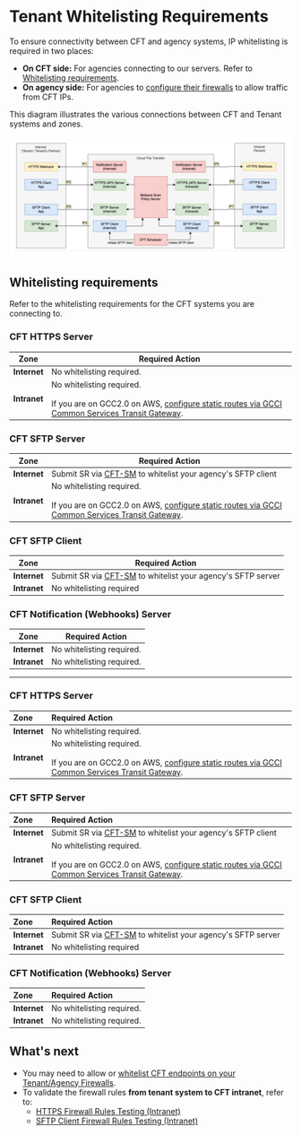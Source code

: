 # Tenant Whitelisting Requirements

To ensure connectivity between CFT and agency systems, IP whitelisting is required in two places:
- **On CFT side:** For agencies connecting to our servers. Refer to [Whitelisting requirements](#whitelisting-requirements).
- **On agency side:** For agencies to [configure their firewalls](/firewall-clearance.md) to allow traffic from CFT IPs. 

This diagram illustrates the various connections between CFT and Tenant systems and zones.

![firewall-clearances](assets/firewall-clearances.png)

<!-- 
<details><summary><b>View a complete reference list of CFT IPs</b></summary>

Note: This IP list corresponds to the diagram shown above.

|  | Internet | Intranet |
|-------------|----------|-----------|
| **Webhook/CFT<br>Notification Server** | **Internet - IP1:**<br>18.143.30.35:443 | **Intranet - IP5:**<br>10.211.0.128/28:443<br>10.211.0.144/28:443<br>10.211.0.160/28:443<br>10.211.0.176/28:443 |
| **CFT HTTPS<br>API Server** | **Internet - IP2:**<br>13.215.24.12:443<br>13.251.95.103:443<br>54.179.172.253:443 | **Intranet - IP6:**<br>10.211.0.128/28:443<br>10.211.0.144/28:443 |
| **CFT SFTP Server** | **Internet - IP3:**<br>*SSH Only:*<br>18.143.254.126:22<br>54.255.69.2:22<br>13.214.73.225:22<br><br>*SSH + Password:*<br>13.228.88.235:22<br>18.142.149.152:22<br>52.221.109.108:22 | **Intranet -  IP7:**<br>10.211.0.128/26:22 |
| **CFT SFTP Client** | **Internet - IP4:**<br>54.255.110.113:22 | **Intranet - IP8:**<br>10.211.0.128/28:22<br>10.211.0.144/28:22<br>10.211.0.160/28:22<br>10.211.0.176/28:22 |

</details>

-->

## Whitelisting requirements

Refer to the whitelisting requirements for the CFT systems you are  connecting to.

### CFT HTTPS Server
| Zone | Required Action |
|------|----------------|
| **Internet** | No whitelisting required.  |
| **Intranet** | No whitelisting required.<br><br>If you are on GCC2.0 on AWS,  [configure static routes via GCCI Common Services Transit Gateway](/tgw/configure-routes.md).|

### CFT SFTP Server

| Zone | Required Action |
|------|----------------|
| **Internet** | Submit SR via [CFT-SM](https://go.gov.sg/cft-sm) to whitelist your agency's SFTP client |
| **Intranet** | No whitelisting required.<br><br>If you are on GCC2.0 on AWS,  [configure static routes via GCCI Common Services Transit Gateway](/tgw/configure-routes.md). |

### CFT SFTP Client

| Zone | Required Action |
|------|----------------|
| **Internet** | Submit SR via [CFT-SM](https://go.gov.sg/cft-sm) to whitelist your agency's SFTP server |
| **Intranet** | No whitelisting required |

### CFT Notification (Webhooks) Server

| Zone | Required Action |
|------|----------------|
| **Internet** | No whitelisting required. |
| **Intranet** | No whitelisting required. |

---

### CFT HTTPS Server
<div style="text-align: left">

| Zone | Required Action |
|------|----------------|
| **Internet** | No whitelisting required.  |
| **Intranet** | No whitelisting required.<br><br>If you are on GCC2.0 on AWS,  [configure static routes via GCCI Common Services Transit Gateway](/tgw/configure-routes.md).|

</div>

### CFT SFTP Server
<div style="text-align: left">

| Zone | Required Action |
|------|----------------|
| **Internet** | Submit SR via [CFT-SM](https://go.gov.sg/cft-sm) to whitelist your agency's SFTP client |
| **Intranet** | No whitelisting required.<br><br>If you are on GCC2.0 on AWS,  [configure static routes via GCCI Common Services Transit Gateway](/tgw/configure-routes.md). |

</div>

### CFT SFTP Client
<div style="text-align: left">

| Zone | Required Action |
|------|----------------|
| **Internet** | Submit SR via [CFT-SM](https://go.gov.sg/cft-sm) to whitelist your agency's SFTP server |
| **Intranet** | No whitelisting required |

</div>

### CFT Notification (Webhooks) Server
<div style="text-align: left">

| Zone | Required Action |
|------|----------------|
| **Internet** | No whitelisting required. |
| **Intranet** | No whitelisting required. |

</div>


## What's next

- You may need to allow or [whitelist CFT endpoints on your Tenant/Agency Firewalls](https://docs.developer.tech.gov.sg/docs/cft-additional-docs/firewall-clearance ).
- To validate the firewall rules **from tenant system to CFT intranet**, refer to:
    - [HTTPS Firewall Rules Testing (Intranet)](https://docs.developer.tech.gov.sg/docs/cft-additional-docs/https-firewall)
    - [SFTP Client Firewall Rules Testing (Intranet)](https://docs.developer.tech.gov.sg/docs/cft-additional-docs/sftp-firewall)








<!-- Back up 29 May 2025 


# Tenant Whitelisting Requirements

To ensure connectivity between CFT and agency systems, IP whitelisting is required in two places:
- **On CFT side:** CFT maintains an IP allowlist for agencies connecting to our SFTP services
- **On agency side:** Agencies need to configure their firewalls to allow traffic from CFT IPs. Refer to [Firewall clearance](/firewall-clearance.md).

Note: Most whitelisting requirements have been removed except for SFTP connections, which still require whitelisting on the CFT side.
<br>

Depending on your system and zone, perform the whitelisting steps required.

- [CFT HTTPS Server Whitelisting](#cft-https-server-whitelisting)
- [CFT SFTP Server Whitelisting](#cft-sftp-server-whitelisting)
- [CFT SFTP Client Whitelisting](#cft-sftp-client-whitelisting)
- [CFT Notification (Webhooks) Server Whitelisting](#cft-notification-webhooks-server-whitelisting)

## CFT HTTPS Server Whitelisting

| CFT Zone | Tenant Action |
|---|---|
| **Internet** | None. <br><br>CFT APIs are public and accessible within Singapore for all public IPs.
| **Intranet** | None. <br><br> If you are on GCC2.0 on AWS, follow the steps for [Configuring static routes for routing via GCCI Common Services Transit Gateway to CFT](/tgw/configure-routes.md). |


## CFT SFTP Server Whitelisting

| CFT Zone | Tenant Action |
|---|---|
| **Internet** | Raise an SR via [CFT-SM](https://go.gov.sg/cft-sm) to whitelist **your Tenant SFTP Client** on CFT.
| **Intranet** | None. <br><br> If you are on GCC2.0 on AWS, follow the steps for [Configuring static routes for routing via GCCI Common Services Transit Gateway to CFT](/tgw/configure-routes.md) |

## CFT SFTP Client Whitelisting

| CFT Zone | Tenant Action |
|---|---|
| **Internet** | Raise an SR via [CFT-SM](https://go.gov.sg/cft-sm) to whitelist **your Tenant SFTP Server** on CFT.
| **Intranet** | None.

## CFT Notification (Webhooks) Server Whitelisting

| CFT Zone | Tenant Action |
|---|---|
| **Internet** | None. Whitelisting is not required.
| **Intranet** | None.

## What's next

- To validate the firewall rules **from tenant system to CFT intranet**, refer to:
    - [HTTPS Firewall Rules Testing (Intranet)](https://docs.developer.tech.gov.sg/docs/cft-additional-docs/https-firewall)
    - [SFTP Client Firewall Rules Testing (Intranet)](https://docs.developer.tech.gov.sg/docs/cft-additional-docs/sftp-firewall)

- You may need to allow or [whitelist CFT endpoints on your Tenant/Agency Firewalls](https://docs.developer.tech.gov.sg/docs/cft-additional-docs/firewall-clearance ).


This diagram illustrates CFT Firewall configuration, depicting the various connections between CFT and Tenant systems and zones.

![firewall-clearances](assets/firewall-clearances.png)

<details><summary><b>View a complete reference list of CFT IPs</b></summary>

Note: This IP list corresponds to the diagram shown above.

|  | Internet | Intranet |
|-------------|----------|-----------|
| **Webhook/CFT<br>Notification Server** | **Internet - IP1:**<br>18.143.30.35:443 | **Intranet - IP5:**<br>10.211.0.128/28:443<br>10.211.0.144/28:443<br>10.211.0.160/28:443<br>10.211.0.176/28:443 |
| **CFT HTTPS<br>API Server** | **Internet - IP2:**<br>13.215.24.12:443<br>13.251.95.103:443<br>54.179.172.253:443 | **Intranet - IP6:**<br>10.211.0.128/28:443<br>10.211.0.144/28:443 |
| **CFT SFTP Server** | **Internet - IP3:**<br>*SSH Only:*<br>18.143.254.126:22<br>54.255.69.2:22<br>13.214.73.225:22<br><br>*SSH + Password:*<br>13.228.88.235:22<br>18.142.149.152:22<br>52.221.109.108:22 | **Intranet -  IP7:**<br>10.211.0.128/26:22 |
| **CFT SFTP Client** | **Internet - IP4:**<br>54.255.110.113:22 | **Intranet - IP8:**<br>10.211.0.128/28:22<br>10.211.0.144/28:22<br>10.211.0.160/28:22<br>10.211.0.176/28:22 |

</details>



-->


<!-- Back up 12 July 2024 : remove CLZ FW clearance

Thiru: Got the confirmation (from Sathiya - GCC team) that CLZ FW clearance  is not required anymore for GEN (GDC/GPC) to GCC2.0 or vice-versa traffic (Agency need to clear their FW if there any) , this is effective from 28th june.

## CFT HTTPS Server Whitelisting

| CFT Zone | Tenant Action |
|---|---|
| **Internet** | None. Whitelisting is not required because CFT APIs are public and accessible within Singapore for all public IPs.
| **Intranet** | If you are accessing from GPC, GDC, Agency DC (GEN network) please raise a CLZ Firewall Whitelisting request to GOVTECH AFM SR Admin in [ITSM Portal](https://gccprod.sharepoint.com/sites/GOVTECH-intranet/it/SitePages/AFM_Forms.aspx) (access using GSIB). <br><br>&nbsp;- Go to <b>Network</b> section > <b>GCC Access</b> table<br>&nbsp;- In the entry for <b>MBC server networks to GCC</b>, download the <b>Firewall rules for Cloud Landing Zone request form</b>. <br>&nbsp;-  CFT HTTPS Intranet IPs (IP6): <Br>&nbsp;&nbsp;- **10.211.0.128/28:443**<br>&nbsp;&nbsp;- **10.211.0.144/28:443**
| | If you are on GCC1.0 or GCC2.0 on AWS, follow the steps for [Connecting to CFT VPCE](/vpc/connect.md). |


## CFT SFTP Server Whitelisting

| CFT Zone | Tenant Action |
|---|---|
| **Internet** | Raise an SR via [CFT-SM](https://go.gov.sg/cft-sm) to whitelist **your Tenant SFTP Client** on CFT.
| **Intranet** | If you are accessing from GPC, GDC, Agency DC (GEN network), please raise a CLZ Firewall Whitelisting request to GOVTECH AFM SR Admin in [ITSM Portal](https://gccprod.sharepoint.com/sites/GOVTECH-intranet/it/SitePages/AFM_Forms.aspx) (access using GSIB). <br><br>&nbsp;- Go to <b>Network</b> section > <b>GCC Access</b> table<br>&nbsp;- In the entry for <b>MBC server networks to GCC</b>, download the <b>Firewall rules for Cloud Landing Zone request form</b>. <br>&nbsp;- CFT SFTP Server IP (IP7): <Br>&nbsp;&nbsp;- **10.211.0.128/26:22**
| | If you are on GCC1.0 or GCC2.0 on AWS, follow the steps for [Connecting to CFT VPCE](/vpc/connect.md). |

## CFT SFTP Client Whitelisting

| CFT Zone | Tenant Action |
|---|---|
| **Internet** | Raise an SR via [CFT-SM](https://go.gov.sg/cft-sm) to whitelist **your Tenant SFTP Server** on CFT.
| **Intranet** | Please raise a CLZ Firewall Whitelisting request to GOVTECH AFM SR Admin in [ITSM Portal](https://gccprod.sharepoint.com/sites/GOVTECH-intranet/it/SitePages/AFM_Forms.aspx) (access using GSIB). <br><br>&nbsp;- Go to <b>Network</b> section > <b>GCC Access</b> table<br>&nbsp;- In the entry for <b>MBC server networks to GCC</b>, download the <b>Firewall rules for Cloud Landing Zone request form</b>. <br>&nbsp;- CFT SFTP Client IPs (IP8): <Br>&nbsp;&nbsp;- **10.211.0.128/28:22**<br>&nbsp;&nbsp;- **10.211.0.144/28:22**<br>&nbsp;&nbsp;- **10.211.0.160/28:22**<br>&nbsp;&nbsp;- **10.211.0.176/28:22**

## CFT Notification (Webhooks) Server Whitelisting

| CFT Zone | Tenant Action |
|---|---|
| **Internet** | None. Whitelisting is not required.
| **Intranet** | Please raise a CLZ Firewall Whitelisting request to GOVTECH AFM SR Admin in [ITSM Portal](https://gccprod.sharepoint.com/sites/GOVTECH-intranet/it/SitePages/AFM_Forms.aspx) (access using GSIB). <br><br>&nbsp;- Go to <b>Network</b> section > <b>GCC Access</b> table<br>&nbsp;- In the entry for <b>MBC server networks to GCC</b>, download the <b>Firewall rules for Cloud Landing Zone request form</b>. <br>&nbsp;- CFT Notification Server IPs (IP5): <Br>&nbsp;&nbsp;- **10.211.0.128/28:443** <Br>&nbsp;&nbsp;- **10.211.0.144/28:443**<Br>&nbsp;&nbsp;- **10.211.0.160/28:443**<Br>&nbsp;&nbsp;- **10.211.0.176/28:443** |

## What's next

- To validate the firewall rules **from tenant system to CFT intranet**, refer to:
    - [HTTPS Firewall Rules Testing (Intranet)](https://docs.developer.tech.gov.sg/docs/cft-additional-docs/https-firewall)
    - [SFTP Client Firewall Rules Testing (Intranet)](https://docs.developer.tech.gov.sg/docs/cft-additional-docs/sftp-firewall)

- You may need to allow or [whitelist CFT endpoints on your Tenant/Agency Firewalls](https://docs.developer.tech.gov.sg/docs/cft-additional-docs/firewall-clearance ).


-->


<!--  Back up 13 Jun

## CFT HTTPS Server Whitelisting

| CFT Zone | Tenant Action |
|---|---|
| **Internet** | None. Whitelisting is not required because CFT APIs are public and accessible within Singapore for all public IPs. //// DELETE However, if you want to access CFT APIs from outside of Singapore, you need to raise an SR via [CFT-SM](https://go.gov.sg/cft-sm) with your details. ////
| **Intranet** | If you are accessing from GPC, GDC, Agency DC (GEN network) or from GCC1.0, GCC2.0 on Google Cloud/Azure Cloud: <br><br>• Raise a CLZ Firewall Whitelisting request to GovTech AFM SR Admin at afm_sr_admin@tech.gov.sg and include your system details and CFT HTTPS Intranet IPs (IP6): <Br>&nbsp;&nbsp;- **10.211.0.128/28:443**<br>&nbsp;&nbsp;- **10.211.0.144/28:443**
| | If you are on GCC1.0 or GCC2.0 on AWS, raise an SR via [CFT-SM](https://go.gov.sg/cft-sm) for VPC Private Link setup. |


## CFT SFTP Server Whitelisting

| CFT Zone | Tenant Action |
|---|---|
| **Internet** | Raise an SR via [CFT-SM](https://go.gov.sg/cft-sm) to whitelist **your Tenant SFTP Client** on CFT.
| **Intranet** | If you are accessing from GPC, GDC, Agency DC (GEN network) or from GCC1.0, GCC2.0 on Google Cloud/Azure Cloud: <br><br>• Raise a CLZ Firewall Whitelisting request to GovTech AFM SR Admin at afm_sr_admin@tech.gov.sg and include your system details and CFT SFTP Server IP (IP7): <Br>&nbsp;&nbsp;- **10.211.0.128/26:22**
| | If you are on GCC1.0 or GCC2.0 on AWS, raise an SR via [CFT-SM](https://go.gov.sg/cft-sm) for VPC Private Link setup. |

## CFT SFTP Client Whitelisting

| CFT Zone | Tenant Action |
|---|---|
| **Internet** | Raise an SR via [CFT-SM](https://go.gov.sg/cft-sm) to whitelist **your Tenant SFTP Server** on CFT.
| **Intranet** | Raise a CLZ Firewall Whitelisting request to GovTech AFM SR Admin at afm_sr_admin@tech.gov.sg and include your system details and CFT SFTP Client IPs (IP8): <Br>&nbsp;&nbsp;- **10.211.0.128/28:22**<br>&nbsp;&nbsp;- **10.211.0.144/28:22**<br>&nbsp;&nbsp;- **10.211.0.160/28:22**<br>&nbsp;&nbsp;- **10.211.0.176/28:22**

//// DELETE
| | If you are on GCC1.0 or GCC2.0 on AWS, raise an SR via [CFT-SM](https://go.gov.sg/cft-sm) for VPC Private Link setup. | //// DELETE

## CFT Notification (Webhooks) Server Whitelisting

| CFT Zone | Tenant Action |
|---|---|
| **Internet** | None. Whitelisting is not required.
| **Intranet** | Raise a CLZ Firewall Whitelisting request to GovTech AFM SR Admin at afm_sr_admin@tech.gov.sg and include your system details and CFT Notification Server IPs (IP5): <Br>&nbsp;&nbsp;- **10.211.0.128/28:443** <Br>&nbsp;&nbsp;- **10.211.0.144/28:443**<Br>&nbsp;&nbsp;- **10.211.0.160/28:443**<Br>&nbsp;&nbsp;- **10.211.0.176/28:443** |

-->

